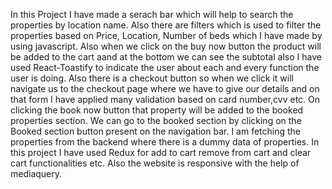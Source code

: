 In this Project I have made a serach bar which will help to search the properties by location name.
Also there are filters which is used to filter the properties based on Price, Location, Number of beds which I have made by using javascript.
Also when we click on the buy now button the product will be added to the cart aand at the bottom we can see the subtotal also I have used React-Toastify to indicate the user about each and every function the user is doing.
Also there is a checkout button so when we click it will navigate us to the checkout page where we have to give our details and on that form I have applied many validation based on card number,cvv etc.
On clicking the book now button that property will be added to the booked properties section. We can go to the booked section by clicking on the Booked section button present on the navigation bar.
I am fetching the properties from the backend where there is a dummy data of properties.
In this project I have used Redux for add to cart remove from cart and clear cart functionalities etc.
Also the website is responsive with the help of mediaquery.
